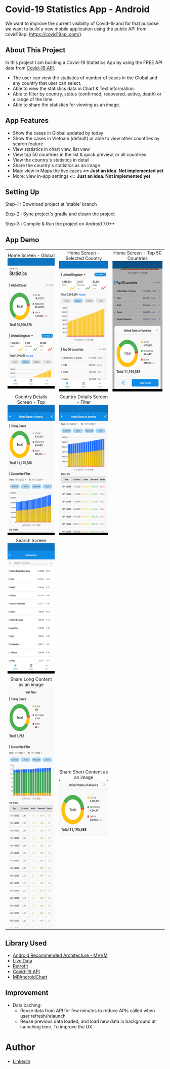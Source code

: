 # Covid-19 Statistics App - Android
We want to improve the current visibility of Covid-19 and for that purpose we want to build a new mobile application using the public API from covid19api (​https://covid19api.com/​).

## About This Project
In this project I am building a Covid-19 Statistics App by using the FREE API data from [Covid-19 API](https://documenter.getpostman.com/view/10808728/SzS8rjbc).
- The user can view the statistics of number of cases in the Global and any country that user can select. 
- Able to view the statistics data in Chart & Text information. 
- Able to filter by country, status (confirmed, recovered, active, death) or a range of the time. 
- Able to share the statistics for viewing as an image.

## App Features
* Show the cases in Global updated by today
* Show the cases in Vietnam (default) or able to view other countries by search feature
* View statistics in chart view, list view
* View top 50 countries in the list & quick preview, or all countries
* View the country's statistics in detail
* Share the country's statistics as an image
* Map: view in Maps the live cases <b><= Just an idea. Not implemented yet</b>
* More: view in-app settings <b><= Just an idea. Not implemented yet</b>

## Setting Up
Step-1 : Download project at 'stable' branch

Step-2 : Sync project's gradle and clearn the project

Step-3 : Compile & Run the project on Android 7.0++

## App Demo
<table>
  <tr>
    <td align="center">
      Home Screen - Global</br>
      <img src="Covid19/images/home-0.jpg" width="200px" height="411px">
    </td>
    <td align="center">
      Home Screen - Selected Country</br>
      <img src="Covid19/images/home-1.jpg" width="200px" height="411px">
    </td>
    <td align="center">
      Home Screen - Top 50 Countries</br>
      <img src="Covid19/images/top.jpg" width="200px" height="411px">
    </td>
  </tr>

  <tr>
    <td align="center">
      Country Details Screen - Top</br>
      <img src="Covid19/images/details-0.jpg" width="200px" height="411px">
    </td>
    <td align="center">
      Country Details Screen - Filter</br>
      <img src="Covid19/images/details-1.jpg" width="200px" height="411px">
    </td>
    <td align="center">
    </td>
  </tr>

  <tr>
    <td align="center">
      Search Screen</br>
      <img src="Covid19/images/search.jpg" width="200px" height="411px">
    </td>
    <td align="center">
    </td>
    <td align="center">
    </td>
  </tr>

  <tr>
    <td align="center">
      Share Long Content as an image</br>
      <img src="Covid19/images/share-content.jpg" width="200px" height="757px">
    </td>
    <td align="center">
      Share Short Content as an image</br>
      <img src="Covid19/images/share-1.jpg" width="200px" height="173px">
    </td>
    <td align="center">
    </td>
  </tr>

</table>

## Library Used
* [Android Recommended Architecture - MVVM](https://developer.android.com/jetpack/guide#recommended-app-arch)
* [Live Data](https://developer.android.com/topic/libraries/architecture/livedata)
* [Retrofit](https://square.github.io/retrofit/)
* [Covid-19 API](https://documenter.getpostman.com/view/10808728/SzS8rjbc)
* [MPAndroidChart](https://github.com/PhilJay/MPAndroidChart)

## Improvement
* Data caching:
  * Reuse data from API for few minutes to reduce APIs called when user refresh/relaunch 
  * Reuse previous data loaded, and load new data in background at launching time. To improve the UX

# Author
* [Linkedin](https://www.linkedin.com/in/soantrinh/)
